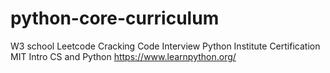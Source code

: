 # python-core-curriculum

W3 school
Leetcode
Cracking Code Interview
Python Institute Certification
MIT Intro CS and Python
https://www.learnpython.org/
